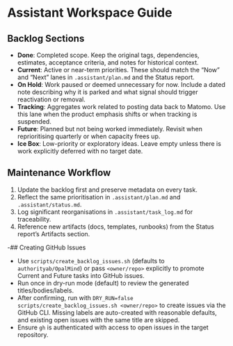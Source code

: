 # Assistant Workspace Guide

## Backlog Sections
- **Done**: Completed scope. Keep the original tags, dependencies, estimates, acceptance criteria, and notes for historical context.
- **Current**: Active or near-term priorities. These should match the “Now” and “Next” lanes in `.assistant/plan.md` and the Status report.
- **On Hold**: Work paused or deemed unnecessary for now. Include a dated note describing why it is parked and what signal should trigger reactivation or removal.
- **Tracking**: Aggregates work related to posting data back to Matomo. Use this lane when the product emphasis shifts or when tracking is suspended.
- **Future**: Planned but not being worked immediately. Revisit when reprioritising quarterly or when capacity frees up.
- **Ice Box**: Low-priority or exploratory ideas. Leave empty unless there is work explicitly deferred with no target date.

## Maintenance Workflow
1. Update the backlog first and preserve metadata on every task.
2. Reflect the same prioritisation in `.assistant/plan.md` and `.assistant/status.md`.
3. Log significant reorganisations in `.assistant/task_log.md` for traceability.
4. Reference new artifacts (docs, templates, runbooks) from the Status report’s Artifacts section.

-## Creating GitHub Issues
- Use `scripts/create_backlog_issues.sh` (defaults to `authorityab/OpalMind`) or pass `<owner/repo>` explicitly to promote Current and Future tasks into GitHub issues.
- Run once in dry-run mode (default) to review the generated titles/bodies/labels.
- After confirming, run with `DRY_RUN=false scripts/create_backlog_issues.sh <owner/repo>` to create issues via the GitHub CLI. Missing labels are auto-created with reasonable defaults, and existing open issues with the same title are skipped.
- Ensure `gh` is authenticated with access to open issues in the target repository.
